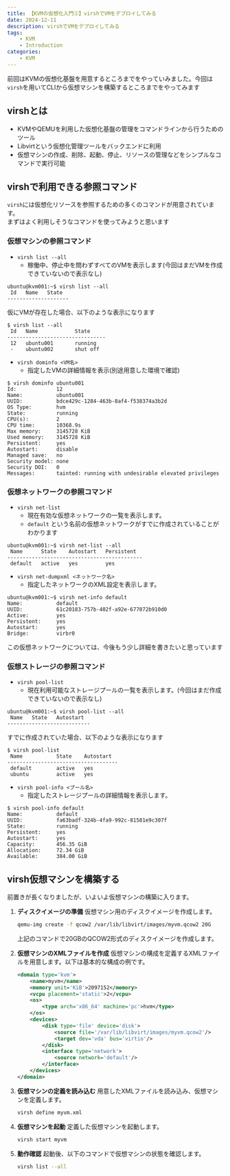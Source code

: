```yaml
---
title: 【KVMの仮想化入門②】virshでVMをデプロイしてみる
date: 2024-12-11
description: virshでVMをデプロイしてみる
tags: 
    - KVM
    - Introduction
categories:
    - KVM
---
```


前回はKVMの仮想化基盤を用意するところまでをやっていみました。今回は`virsh`を用いてCLIから仮想マシンを構築するところまでをやってみます

## virshとは

* KVMやQEMUを利用した仮想化基盤の管理をコマンドラインから行うためのツール
* Libvirtという仮想化管理ツールをバックエンドに利用
* 仮想マシンの作成、削除、起動、停止、リソースの管理などをシンプルなコマンドで実行可能

## virshで利用できる参照コマンド

`virsh`には仮想化リソースを参照するための多くのコマンドが用意されています。  
まずはよく利用しそうなコマンドを使ってみようと思います

### 仮想マシンの参照コマンド
- `virsh list --all`
  - 稼働中、停止中を問わずすべてのVMを表示します(今回はまだVMを作成できていないので表示なし)
```
ubuntu@kvm001:~$ virsh list --all
 Id   Name   State
--------------------

```

仮にVMが存在した場合、以下のような表示になります

```
$ virsh list --all
 Id   Name            State
--------------------------------
 12   ubuntu001       running
 -    ubuntu002       shut off
```

- `virsh dominfo <VM名>`
  - 指定したVMの詳細情報を表示(別途用意した環境で確認)
```
$ virsh dominfo ubuntu001
Id:             12
Name:           ubuntu001
UUID:           bdce429c-1284-463b-8af4-f538374a3b2d
OS Type:        hvm
State:          running
CPU(s):         2
CPU time:       10368.9s
Max memory:     3145728 KiB
Used memory:    3145728 KiB
Persistent:     yes
Autostart:      disable
Managed save:   no
Security model: none
Security DOI:   0
Messages:       tainted: running with undesirable elevated privileges
```

### 仮想ネットワークの参照コマンド
- `virsh net-list`
  - 現在有効な仮想ネットワークの一覧を表示します。
  - `default` という名前の仮想ネットワークがすでに作成されていることがわかります
```
ubuntu@kvm001:~$ virsh net-list --all
 Name      State    Autostart   Persistent
--------------------------------------------
 default   active   yes         yes
```
- `virsh net-dumpxml <ネットワーク名>`
  - 指定したネットワークのXML設定を表示します。
```
ubuntu@kvm001:~$ virsh net-info default
Name:           default
UUID:           61c20183-757b-402f-a92e-677072b910d0
Active:         yes
Persistent:     yes
Autostart:      yes
Bridge:         virbr0
```

この仮想ネットワークについては、今後もう少し詳細を書きたいと思っています

### 仮想ストレージの参照コマンド
- `virsh pool-list`
  - 現在利用可能なストレージプールの一覧を表示します。(今回はまだ作成できていないので表示なし)
```
ubuntu@kvm001:~$ virsh pool-list --all
 Name   State   Autostart
---------------------------

```

すでに作成されていた場合、以下のような表示になります

```
$ virsh pool-list
 Name           State    Autostart
------------------------------------
 default        active   yes
 ubuntu         active   yes
```

- `virsh pool-info <プール名>`
  - 指定したストレージプールの詳細情報を表示します。
```
$ virsh pool-info default
Name:           default
UUID:           fa63badf-324b-4fa9-992c-81581e9c307f
State:          running
Persistent:     yes
Autostart:      yes
Capacity:       456.35 GiB
Allocation:     72.34 GiB
Available:      384.00 GiB
```

## virsh仮想マシンを構築する

前置きが長くなりましたが、いよいよ仮想マシンの構築に入ります。

1. **ディスクイメージの準備**
   仮想マシン用のディスクイメージを作成します。
   ```bash
   qemu-img create -f qcow2 /var/lib/libvirt/images/myvm.qcow2 20G
   ```
   上記のコマンドで20GBのQCOW2形式のディスクイメージを作成します。

2. **仮想マシンのXMLファイルを作成**
   仮想マシンの構成を定義するXMLファイルを用意します。以下は基本的な構成の例です。
   ```xml
   <domain type='kvm'>
       <name>myvm</name>
       <memory unit='KiB'>2097152</memory>
       <vcpu placement='static'>2</vcpu>
       <os>
           <type arch='x86_64' machine='pc'>hvm</type>
       </os>
       <devices>
           <disk type='file' device='disk'>
               <source file='/var/lib/libvirt/images/myvm.qcow2'/>
               <target dev='vda' bus='virtio'/>
           </disk>
           <interface type='network'>
               <source network='default'/>
           </interface>
       </devices>
   </domain>
   ```

3. **仮想マシンの定義を読み込む**
   用意したXMLファイルを読み込み、仮想マシンを定義します。
   ```bash
   virsh define myvm.xml
   ```

4. **仮想マシンを起動**
   定義した仮想マシンを起動します。
   ```bash
   virsh start myvm
   ```

5. **動作確認**
   起動後、以下のコマンドで仮想マシンの状態を確認します。
   ```bash
   virsh list --all
   ```
